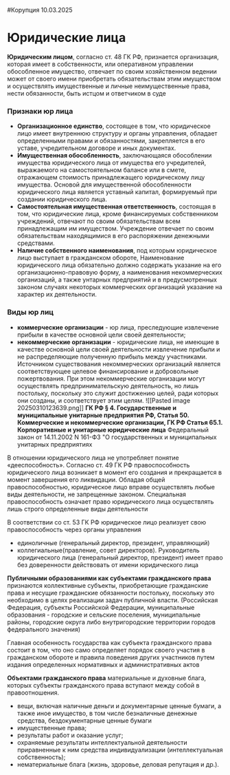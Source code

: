 #Корупция
10.03.2025

# Юридические лица
 **Юридическим лицом**, согласно ст. 48 ГК РФ, признается организация, которая имеет в собственности, или оперативном управлении обособленное имущество, отвечает по своим хозяйственном ведении может от своего имени приобретать обязательствам этим имуществом и осуществлять имущественные и личные неимущественные права, нести обязанности, быть истцом и ответчиком в суде

### Признаки юр лица
- **Организационное единство**, состоящее в том, что юридическое лицо имеет внутреннюю структуру и органы управления, обладает определенными правами и обязанностями, закрепляется в его уставе, учредительном договоре и иных документах. 
- **Имущественная обособленность**, заключающаяся обособлении имущества юридического лица от имущества его учредителей, выражаемого на самостоятельном балансе или в смете, отражающем стоимость принадлежащего юридическому лицу имущества. Основой для имущественной обособленности юридического лица является уставный капитал, формируемый при создании юридического лица.
- **Самостоятельная имущественная ответственность**, состоящая в том, что юридические лица, кроме финансируемых собственником учреждений, отвечают по своим обязательствам всем принадлежащим им имуществом. Учреждение отвечает по своим обязательствам находящимися в его распоряжении денежными средствами. 
- **Наличие собственного наименования**, под которым юридическое лицо выступает в гражданском обороте, Наименование юридического лица обязательно должно содержать указание на его организационно-правовую форму, а наименования некоммерческих организаций, а также унтарных предприятий и в предусмотренных законом случаях некоторых коммерческих организаций указание на характер их деятельности.

### Виды юр лиц
- **коммерческие организации** - юр лица, преследующие извлечение прибыли в качестве основной цели своей деятельности; 
- **некоммерческие организации** - юридические лица, не имеющие в качестве основной цели своей деятельности извлечение прибыли и не распределяющие полученную прибыль между участниками. 
Источником существования некоммерческих  организаций является соответствующее целевое финансирование и добровольные пожертвования. При этом некоммерческие организации могут осуществлять предпринимательскую деятельность, но лишь постольку, поскольку это служит достижению целей, ради которых они созданы, и соответствует этим целям.
![[Pasted image 20250310123639.png]]
**ГК РФ § 4. Государственные и муниципальные унитарные предприятия РФ, Статья 50. Коммерческие и некоммерческие организации, ГК РФ Статья 65.1. Корпоративные и унитарные юридические лица** Федеральный закон от 14.11.2002 N 161-ФЗ "О государственных и муниципальных унитарных предприятиях

В отношении юридического лица не употребляет понятие «дееспособность». Согласно ст. 49 ГК РФ правоспособность юридического лица возникает в момент его создания и прекращается в момент завершения его ликвидации. Обладая общей правоспособностью, юридическое лицо вправе осуществлять любые виды деятельности, не запрещенные законом. Специальная правоспособность означает право юридического лица осуществлять лишь строго определенные виды деятельности

В соответствии со ст. 53 ГК РФ юридическое лицо реализует свою правоспособность через органы управления 
- единоличные (генеральный директор, президент, управляющий) 
- коллегиальные(правление, совет директоров). 
Руководитель юридического лица (генеральный директор, президент) имеет право без доверенности действовать от имени юридического лица

**Публичными образованиями как субъектами гражданского права** признаются коллективные субъекты, приобретающие гражданские права и несущие гражданские обязанности постольку, поскольку это необходимо в целях реализации задач публичной власти. (Российская Федерация, субъекты Российской Федерации, муниципальные образования - городские и сельские поселения, муниципальные районы, городские округа либо внутригородские территории городов федерального значения)

Главная особенность государства как субъекта гражданского права состоит в том, что оно само определяет порядок своего участия в гражданском обороте и правила поведения других участников путем издания определенных нормативных и административных актов

**Объектами гражданского права** материальные и духовные блага, которых субъекты гражданского права вступают между собой в правоотношения. 
- вещи, включая наличные деньги и документарные ценные бумаги, а также иное имущество, в том числе безналичные денежные средства, бездокументарные ценные бумаги 
- имущественные права; 
- результаты работ и оказание услуг; 
- охраняемые результаты интеллектуальной деятельности приравненные к ним средства индивидуализации (интеллектуальная собственность); 
- нематериальные блага (жизнь, здоровье, деловая репутация и др.).